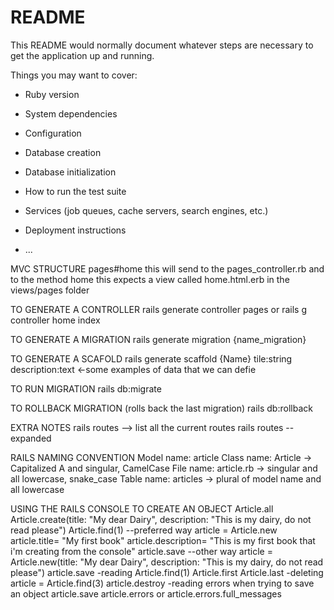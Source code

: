 # README

This README would normally document whatever steps are necessary to get the
application up and running.

Things you may want to cover:

* Ruby version

* System dependencies

* Configuration

* Database creation

* Database initialization

* How to run the test suite

* Services (job queues, cache servers, search engines, etc.)

* Deployment instructions

* ...

MVC STRUCTURE
pages#home
this will send to the pages_controller.rb and to the method home
this expects a view called home.html.erb in the views/pages folder

TO GENERATE A CONTROLLER
rails generate controller pages
or
rails g controller home index

TO GENERATE A MIGRATION
rails generate migration {name_migration}

TO GENERATE A SCAFOLD
rails generate scaffold {Name} tile:string description:text <-some examples of data that we can defie

TO RUN MIGRATION
rails db:migrate

TO ROLLBACK MIGRATION (rolls back the last migration)
rails db:rollback

EXTRA NOTES
rails routes --> list all the current routes
rails routes --expanded

RAILS NAMING CONVENTION
Model name: article
Class name: Article -> Capitalized A and singular, CamelCase
File name: article.rb -> singular and all lowercase, snake_case
Table name: articles -> plural of model name and all lowercase

USING THE RAILS CONSOLE TO CREATE AN OBJECT
Article.all
Article.create(title: "My dear Dairy", description: "This is my dairy, do not read please")
Article.find(1)
--preferred way
article = Article.new
article.title= "My first book"
article.description= "This is my first book that i'm creating from the console"
article.save
--other way
article = Article.new(title: "My dear Dairy", description: "This is my dairy, do not read please")
article.save
-reading
Article.find(1)
Article.first
Article.last
-deleting
article = Article.find(3)
article.destroy
-reading errors when trying to save an object
article.save
article.errors or article.errors.full_messages
